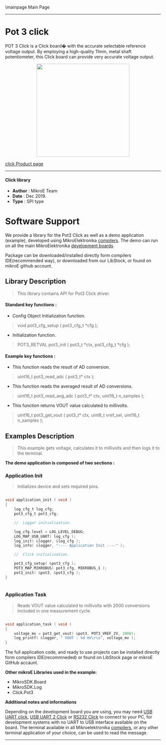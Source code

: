 \mainpage Main Page
 
 

---
# Pot 3 click

POT 3 Click is a Click board� with the accurate selectable reference voltage 
output. By employing a high-quality 11mm, metal shaft potentiometer,
this Click board can provide very accurate voltage output.

<p align="center">
  <img src="https://download.mikroe.com/images/click_for_ide/pot3_click.png" height=300px>
</p>

[click Product page](https://www.mikroe.com/pot-3-click)

---


#### Click library 

- **Author**        : MikroE Team
- **Date**          : Dec 2019.
- **Type**          : SPI type


# Software Support

We provide a library for the Pot3 Click 
as well as a demo application (example), developed using MikroElektronika 
[compilers](https://shop.mikroe.com/compilers). 
The demo can run on all the main MikroElektronika [development boards](https://shop.mikroe.com/development-boards).

Package can be downloaded/installed directly form compilers IDE(recommended way), or downloaded from our LibStock, or found on mikroE github account. 

## Library Description

> This library contains API for Pot3 Click driver.

#### Standard key functions :

- Config Object Initialization function.
> void pot3_cfg_setup ( pot3_cfg_t *cfg ); 
 
- Initialization function.
> POT3_RETVAL pot3_init ( pot3_t *ctx, pot3_cfg_t *cfg );



#### Example key functions :

- This function reads the result of AD conversion.
> uint16_t pot3_read_adc ( pot3_t* ctx );
 
- This function reads the averaged result of AD conversions.
> uint16_t pot3_read_avg_adc ( pot3_t* ctx, uint16_t n_samples );

-  This function returns VOUT value calculated to millivolts.
> uint16_t pot3_get_vout ( pot3_t* ctx, uint8_t vref_sel, uint16_t n_samples );

## Examples Description

> This example gets voltage, calculates it to millivolts and then logs it to the terminal. 

**The demo application is composed of two sections :**

### Application Init 

> Initializes device and sets required pins.


```c

void application_init ( void )
{
	log_cfg_t log_cfg;
    pot3_cfg_t pot3_cfg;

    //  Logger initialization.

    log_cfg.level = LOG_LEVEL_DEBUG;
    LOG_MAP_USB_UART( log_cfg );
    log_init( &logger, &log_cfg );
    log_info( &logger, "---- Application Init ----" );

    //  Click initialization.

    pot3_cfg_setup( &pot3_cfg );
    POT3_MAP_MIKROBUS( pot3_cfg, MIKROBUS_1 );
    pot3_init( &pot3, &pot3_cfg );
}
  
```

### Application Task

> Reads VOUT value calculated to millivolts with 2000 conversions
> included in one measurement cycle. 

```c

void application_task ( void )
{
	voltage_mv = pot3_get_vout( &pot3, POT3_VREF_2V, 2000);
	log_printf( &logger, " VOUT : %d mV\r\n", voltage_mv );
}  

```

The full application code, and ready to use projects can be  installed directly form compilers IDE(recommneded) or found on LibStock page or mikroE GitHub accaunt.

**Other mikroE Libraries used in the example:** 

- MikroSDK.Board
- MikroSDK.Log
- Click.Pot3

**Additional notes and informations**

Depending on the development board you are using, you may need 
[USB UART click](https://shop.mikroe.com/usb-uart-click), 
[USB UART 2 Click](https://shop.mikroe.com/usb-uart-2-click) or 
[RS232 Click](https://shop.mikroe.com/rs232-click) to connect to your PC, for 
development systems with no UART to USB interface available on the board. The 
terminal available in all Mikroelektronika 
[compilers](https://shop.mikroe.com/compilers), or any other terminal application 
of your choice, can be used to read the message.



---
